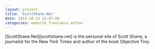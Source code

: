 ```yaml
---
layout: project
title: 'ScottShane.Net'
date: 2015-10-23 15:07:00
categories: website freelance author
---
```

[ScottShane.Net][scottshane.net] is the personal site of Scott Shane, a journalist for the New York Times and author of the book Objective Troy.
